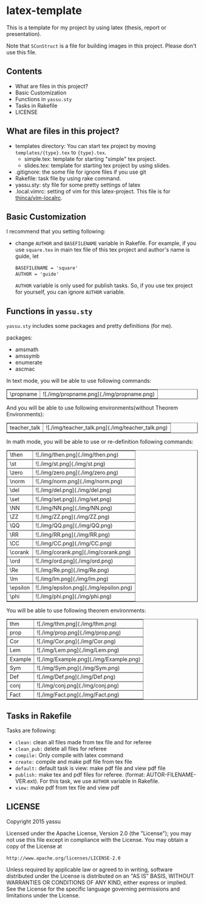 latex-template
================

This is a template for my project by using latex (thesis, report or presentation).

Note that `SConStruct` is a file for building images in this project.
Please don't use this file.

Contents
----------

* What are files in this project?
* Basic Customization
* Functions in `yassu.sty`
* Tasks in Rakefile
* LICENSE

What are files in this project?
---------------------------------

* templates directory: You can start tex project by moving `templates/{type}.tex` to `{type}.tex`.
  - simple.tex: template for starting "simple" tex project.
  - slides.tex: template for starting tex project by using slides.
* .gitignore: the some file for ignore files if you use git
* Rakefile: task file by using rake command.
* yassu.sty: sty file for some pretty settings of latex
* .local.vimrc: setting of vim for this latex-project. This file is for
    [thinca/vim-localrc](https://github.com/thinca/vim-localrc).

Basic Customization
---------------------

I recommend that you setting following:

* change `AUTHOR` and `BASEFILENAME` variable in Rakefile.
  For example, if you use `square.tex` in main tex file of this tex project and
  author's name is guide, let

  ```
  BASEFILENAME = 'square'
  AUTHOR = 'guide'
  ```

  `AUTHOR` variable is only used for publish tasks.
  So, if you use tex project for yourself, you can ignore `AUTHOR` variable.

Functions in `yassu.sty`
--------------------------

`yassu.sty` includes some packages and pretty definitions (for me).

packages:
  * amsmath
  * amssymb
  * enumerate
  * ascmac

In text mode, you will be able to use following commands:

<table border>
<tr>
  <td> \propname </td>
  <td> ![./img/propname.png](./img/propname.png)</td>
</tr>
</table>

And you will be able to use following environments(without Theorem Environments):

<table border>
<tr>
  <td> teacher_talk </td>
  <td> ![./img/teacher_talk.png](./img/teacher_talk.png)</td>
</tr>
</table>

In math mode, you will be able to use or re-definition following commands:

<table border>
<tr>
  <td> \then </td>
  <td> ![./img/then.png](./img/then.png) </td>
</tr>
<tr>
  <td> \st </td>
  <td> ![./img/st.png](./img/st.png) </td>
</tr>
<tr>
  <td> \zero </td>
  <td> ![./img/zero.png](./img/zero.png) </td>
</tr>
<tr>
  <td> \norm </td>
  <td> ![./img/norm.png](./img/norm.png) </td>
</tr>
<tr>
  <td> \del </td>
  <td> ![./img/del.png](./img/del.png) </td>
</tr>
<tr>
  <td> \set </td>
  <td> ![./img/set.png](./img/set.png) </td>
</tr>
<tr>
  <td> \NN </td>
  <td> ![./img/NN.png](./img/NN.png) </td>
</tr>
<tr>
  <td> \ZZ </td>
  <td> ![./img/ZZ.png](./img/ZZ.png) </td>
</tr>
<tr>
  <td> \QQ </td>
  <td> ![./img/QQ.png](./img/QQ.png) </td>
</tr>
<tr>
  <td> \RR </td>
  <td> ![./img/RR.png](./img/RR.png) </td>
</tr>
<tr>
  <td> \CC </td>
  <td> ![./img/CC.png](./img/CC.png) </td>
</tr>
<tr>
  <td> \corank </td>
  <td> ![./img/corank.png](./img/corank.png) </td>
</tr>
<tr>
  <td> \ord </td>
  <td> ![./img/ord.png](./img/ord.png) </td>
</tr>
<tr>
  <td> \Re </td>
  <td> ![./img/Re.png](./img/Re.png) </td>
</tr>
<tr>
  <td> \Im </td>
  <td> ![./img/Im.png](./img/Im.png) </td>
</tr>
<tr>
  <td> \epsilon </td>
  <td> ![./img/epsilon.png](./img/epsilon.png) </td>
</tr>
<tr>
  <td> \phi </td>
  <td> ![./img/phi.png](./img/phi.png) </td>
</tr>
</table>

You will be able to use following theorem environments:

<table border>
<tr>
  <td> thm </td>
  <td> ![./img/thm.png](./img/thm.png) </td>
</tr>
<tr>
  <td> prop </td>
  <td> ![./img/prop.png](./img/prop.png) </td>
</tr>
<tr>
  <td> Cor</td>
  <td> ![./img/Cor.png](./img/Cor.png) </td>
</tr>
<tr>
  <td> Lem </td>
  <td> ![./img/Lem.png](./img/Lem.png) </td>
</tr>
<tr>
  <td> Example </td>
  <td> ![./img/Example.png](./img/Example.png) </td>
</tr>
<tr>
  <td> Sym </td>
  <td> ![./img/Sym.png](./img/Sym.png) </td>
</tr>
<tr>
  <td> Def </td>
  <td> ![./img/Def.png](./img/Def.png) </td>
</tr>
<tr>
  <td> conj</td>
  <td> ![./img/conj.png](./img/conj.png) </td>
</tr>
<tr>
  <td> Fact </td>
  <td> ![./img/Fact.png](./img/Fact.png) </td>
</tr>
</table>

Tasks in Rakefile
-------------------

Tasks are following:
  * `clean:` clean all files made from tex file and for referee
  * `clean_pub:` delete all files for referee
  * `compile:` Only compile with latex command
  * `create:` compile and make pdf file from tex file
  * `default:` default task is view: make pdf file and view pdf file
  * `publish:` make tex and pdf files for referee. (format: AUTOR-FILENAME-VER.ext).  For this task, we use `AUTHOR` variable in Rakefile.
  * `view:` make pdf from tex file and view pdf

LICENSE
---------

Copyright 2015 yassu

Licensed under the Apache License, Version 2.0 (the "License");
you may not use this file except in compliance with the License.
You may obtain a copy of the License at

    http://www.apache.org/licenses/LICENSE-2.0

Unless required by applicable law or agreed to in writing, software
distributed under the License is distributed on an "AS IS" BASIS,
WITHOUT WARRANTIES OR CONDITIONS OF ANY KIND, either express or implied.
See the License for the specific language governing permissions and
limitations under the License.
